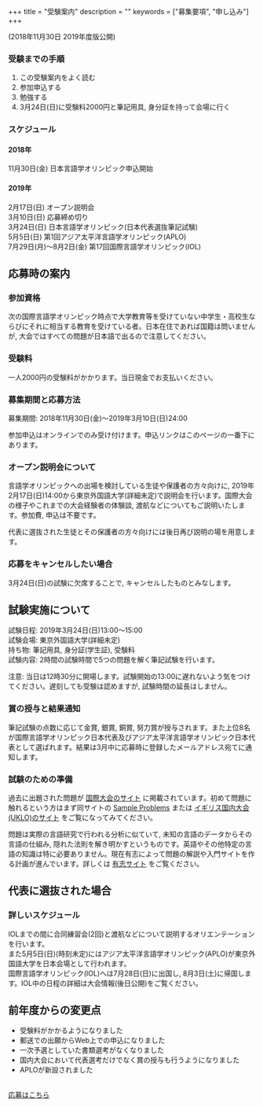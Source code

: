 +++
title = "受験案内"
description = ""
keywords = ["募集要項", "申し込み"]
+++

<p class='lead'>(2018年11月30日 2019年度版公開)
</p>

### 受験までの手順

1. この受験案内をよく読む
1. 参加申込する
1. 勉強する
1. 3月24日(日)に受験料2000円と筆記用具, 身分証を持って会場に行く

### スケジュール

#### 2018年

11月30日(金)  日本言語学オリンピック申込開始

#### 2019年

2月17日(日) オープン説明会  
3月10日(日) 応募締め切り  
3月24日(日) 日本言語学オリンピック(日本代表選抜筆記試験)  
5月5日(日)  第1回アジア太平洋言語学オリンピック(APLO)  
7月29日(月)～8月2日(金) 第17回国際言語学オリンピック(IOL)

## 応募時の案内

### 参加資格

次の国際言語学オリンピック時点で大学教育等を受けていない中学生・高校生ならびにそれに相当する教育を受けている者。日本在住であれば国籍は問いませんが, 大会ではすべての問題が日本語で出るので注意してください。

### 受験料

一人2000円の受験料がかかります。当日現金でお支払いください。

### 募集期間と応募方法

募集期間: 2018年11月30日(金)〜2019年3月10日(日)24:00

参加申込はオンラインでのみ受け付けます。申込リンクはこのページの一番下にあります。

### オープン説明会について

言語学オリンピックへの出場を検討している生徒や保護者の方々向けに, 2019年2月17日(日)14:00から東京外国語大学(詳細未定)で説明会を行います。国際大会の様子やこれまでの大会経験者の体験談, 渡航などについてもご説明いたします。参加費, 申込は不要です。

代表に選抜された生徒とその保護者の方々向けには後日再び説明の場を用意します。

### 応募をキャンセルしたい場合

3月24日(日)の試験に欠席することで, キャンセルしたものとみなします。

## 試験実施について

試験日程:   2019年3月24日(日)13:00～15:00  
試験会場:   東京外国語大学(詳細未定)  
持ち物:     筆記用具, 身分証(学生証), 受験料  
試験内容:   2時間の試験時間で5つの問題を解く筆記試験を行います。

注意:       当日は12時30分に開場します。試験開始の13:00に遅れないよう気をつけてください。遅刻しても受験は認めますが, 試験時間の延長はしません。

### 賞の授与と結果通知

筆記試験の点数に応じて金賞, 銀賞, 銅賞, 努力賞が授与されます。また上位8名が国際言語学オリンピック日本代表及びアジア太平洋言語学オリンピック日本代表として選ばれます。結果は3月中に応募時に登録したメールアドレス宛てに通知します。

### 試験のための準備

過去に出題された問題が [国際大会のサイト](http://www.ioling.org/) に掲載されています。初めて問題に触れるという方はまず同サイトの [Sample Problems](http://www.ioling.org/problems/samples/) または [イギリス国内大会(UKLO)のサイト](http://www.uklo.org/) をご覧になってみてください。

問題は実際の言語研究で行われる分析に似ていて, 未知の言語のデータからその言語の仕組み, 隠れた法則を解き明かすというものです。英語やその他特定の言語の知識は特に必要ありません。現在有志によって問題の解説や入門サイトを作る計画が進んでいます。詳しくは [有志サイト](http://ioling.jp/) をご覧ください。

## 代表に選抜された場合

### 詳しいスケジュール

IOLまでの間に合同練習会(2回)と渡航などについて説明するオリエンテーションを行います。  
また5月5日(日)(時刻未定)にはアジア太平洋言語学オリンピック(APLO)が東京外国語大学を日本会場として行われます。  
国際言語学オリンピック(IOL)へは7月28日(日)に出国し, 8月3日(土)に帰国します。IOL中の日程の詳細は大会情報(後日公開)をご覧ください。

## 前年度からの変更点

- 受験料がかかるようになりました
- 郵送での出願からWeb上での申込になりました
- 一次予選としていた書類選考がなくなりました
- 国内大会において代表選考だけでなく賞の授与も行うようになりました
- APLOが新設されました

<br>
<div class='centralize'><a class='btn btn-template-main' href ='https://goo.gl/forms/DStQm8ZINiNMpfRK2'>応募はこちら</a></div>